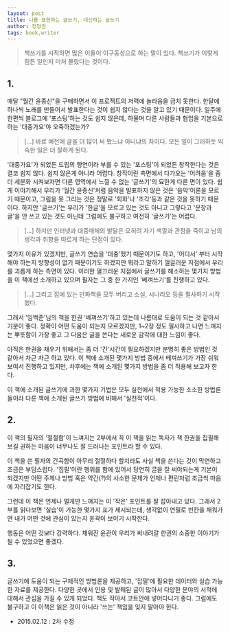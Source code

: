 ```yaml
---
layout: post
title: 나를 표현하는 글쓰기, 대신하는 글쓰기
author: 정형권
tags: book,writer
---
```


> 책쓰기를 시작하면 많은 이들이 이구동성으로 하는 말이 있다. 책쓰기가 이렇게 힘든 일인지 미처 몰랐다는 것이다.

## 1.
매달 "월간 윤종신"을 구매하면서 이 프로젝트의 저력에 놀라움을 금치 못한다. 한달에 하나씩 노래를 만들어서 발표한다는 것이 쉽지 않다는 것을 알고 있기 때문이다. 일주에 한편씩 블로그에 '포스팅'하는 것도 쉽지 않은데, 하물며 다른 사람들과 협업을 기본으로 하는 '대중가요'야 오죽하겠는가?

> [...] 바료 예전에 글을 더 많이 써 봤느냐 아니냐의 차이다. 모든 일이 그러하듯 익숙한 일은 더 잘하게 된다.

'대중가요'가 되었든 드립의 향연이라 부를 수 있는 '포스팅'이 되었든 창작한다는 것은 결코 쉽지 않다. 쉽지 않은게 아니라 어렵다. 창작이란 측면에서 다가오는 '어려움'을 좀 더 세분화 시켜보자면 다른 영역에서 느낄 수 없는 '글쓰기'의 묘한게 다른 면이 있다. 쉽게 이야기해서 우리가 '월간 윤종신'처럼 음악을 발표하지 않은 것은 '음악'이론을 모르기 때문이고, 그림을 못 그리는 것은 정말로 '회화'나 '조각'등과 같은 것을 못하기 때문이다. 하지만 '글쓰기'는 우리가 '한글'을 모르고 있는 것도 아니고 그렇다고 '문장과 글'을 안 쓰고 있는 것도 아닌데 그럼에도 불구하고 여전히 '글쓰기'는 어렵다.

> [...] 하지만 인터넷과 대중매체의 발달은 오히려 자기 색깔과 관점을 죽이고 남의 생각과 취향을 따르게 하는 단점이 있다.

몇가지 이유가 있겠지만, 글쓰기 연습을 '대충'했기 때문이기도 하고, '어디서' 부터 시작해야 하는지 방향성이 없기 때문이기도 하겠지만 뭐라고 말하기 껄끌러운 지점에서 우리를 괴롭게 하는 측면이 있다. 이러한 껄끄러운 지점에서 글쓰기를 해소하는 몇가지 방법을 이 책에선 소개하고 있으며 필자는 그 중 한 가지인 '베껴쓰기'를 진행하고 있다.

> [...] 그리고 집에 있는 만화책을 모두 버리고 소설, 시나리오 등을 필사하기 시작했다.

그래서 '임백준'님의 책을 한권 '베껴쓰기'하고 있는데 나름대로 도움이 되는 것 같아서 기분이 좋다. 정확이 어떤 도움이 되는지 모르겠지만, 1~2장 정도 필사하고 나면 느껴지는 뿌뜻함이 가장 좋고 그 다음은 글을 쓴다는 새로운 감각에 대한 느낌이 좋다. 

아직은 한권을 채우기 위해서는 좀 더 '긴'시간이 필요하겠지만 분명히 좋은 방법인 것 같아서 차근 차근 하고 있다. 이 책에 소개된 몇가지 방법 중에서 베껴쓰기가 가장 쉬워보여서 진행하고 있지만, 차후에는 책에 소개된 몇가지 방법을 좀 더 적용해 보고자 한다. 

이 책에 소개된 글쓰기에 과한 몇가지 기법은 모두 실전에서 적용 가능한 소소한 방법론 들이라 다른 책에 소개된 글쓰기 방법에 비해서 '실천적'이다.

## 2. 
이 책의 필자의 '절절함'이 느껴지는 2부에서 꼭 이 책을 읽는 독자가 책 한권을 집필해 보길 권하는 마음이 너무나도 잘 드러나는 포인트라 할 수 있다.

이 책을 쓴 필자의 간곡함이 아무리 절절하다 할지라도 사실 책을 쓴다는 것이 막연하고 조금은 부담스럽다. '집필'이란 행위를 함에 있어서 당연히 글을 잘 써야되는게 기본이 되겠지만  어떤 주제나 방법 혹은 약간(?)의 사소한 문제가 언제나 편린처럼 조금씩 마음에 자리잡기도 한다. 

그런데 이 책은 언제나 멀게만 느껴지는 이 '작은' 포인트를 잘 잡아내고 있다. 그래서 2부를 읽다보면 '실습'이 가능한 몇가지 표가 제시되는데, 생각없이 연필로 빈칸을 채워가면 내가 어떤 것에 관심이 있는지 윤곽이 보이기 시작한다. 

행동은 어떤 것보다 강력하다. 채워진 윤관이 우리가 써내려갈 한권의 소중한 이야기가 될 수 있었으면 좋겠다.

## 3.

글쓰기에 도움이 되는 구체적인 방법론을 제공하고, '집필'에 필요한 데이터와 실습 가능한 자료를 제공한다. 다양한 곳에서 인용 및 발췌된 글이 많아서 다양한 분야의 서적에 대해서 관심을 가질 수 있게 되었다. 책도 작아서 코트안에 넣어다니기 좋다. 그럼에도 불구하고 이 이책은 읽은 것이 아니라 '쓰는' 책임을 잊지 말아야 한다.

* 2015.02.12 : 2차 수정
